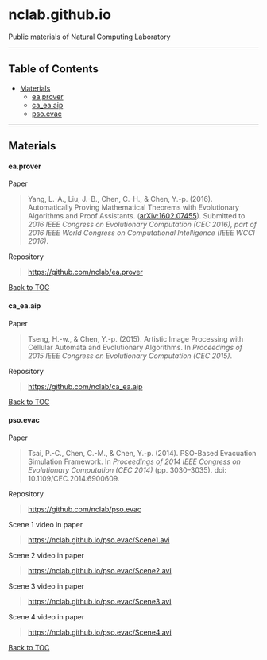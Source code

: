 nclab.github.io
===============

Public materials of Natural Computing Laboratory

----------

Table of Contents
-----------------

- [Materials](#materials)
    - [ea.prover](#ea.prover)
    - [ca_ea.aip](#ca_ea.aip)
    - [pso.evac](#psoevac)

----------

Materials
---------

#### ea.prover

Paper
> Yang, L.-A., Liu, J.-B., Chen, C.-H., & Chen, Y.-p. (2016). Automatically Proving Mathematical Theorems with Evolutionary Algorithms and Proof Assistants. ([arXiv:1602.07455](http://arxiv.org/abs/1602.07455)). Submitted to <I>2016 IEEE Congress on Evolutionary Computation (CEC 2016), part of 2016 IEEE World Congress on Computational Intelligence (IEEE WCCI 2016)</I>.

Repository
> https://github.com/nclab/ea.prover

[Back to TOC](#table-of-contents)

#### ca_ea.aip

Paper
> Tseng, H.-w., & Chen, Y.-p. (2015). Artistic Image Processing with Cellular Automata and Evolutionary Algorithms. In <i>Proceedings of 2015 IEEE Congress on Evolutionary Computation (CEC 2015)</i>.

Repository
> https://github.com/nclab/ca_ea.aip

[Back to TOC](#table-of-contents)

#### pso.evac

Paper
> Tsai, P.-C., Chen, C.-M., & Chen, Y.-p. (2014). PSO-Based Evacuation Simulation Framework. In <i>Proceedings of 2014 IEEE Congress on Evolutionary Computation (CEC 2014)</i> (pp. 3030–3035). doi: 10.1109/CEC.2014.6900609.

Repository
> https://github.com/nclab/pso.evac

Scene 1 video in paper

> https://nclab.github.io/pso.evac/Scene1.avi

Scene 2 video in paper

> https://nclab.github.io/pso.evac/Scene2.avi

Scene 3 video in paper

> https://nclab.github.io/pso.evac/Scene3.avi

Scene 4 video in paper

> https://nclab.github.io/pso.evac/Scene4.avi

[Back to TOC](#table-of-contents)
